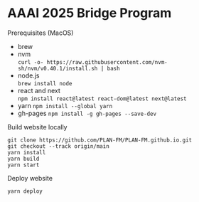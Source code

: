 # AAAI 2025 Bridge Program



Prerequisites (MacOS)

* brew
* nvm  
    `curl -o- https://raw.githubusercontent.com/nvm-sh/nvm/v0.40.1/install.sh | bash`
* node.js  
    `brew install node`
* react and next   
    `npm install react@latest react-dom@latest next@latest`
* yarn
    `npm install --global yarn`
* gh-pages 
    `npm install -g gh-pages --save-dev`


Build website locally

```
git clone https://github.com/PLAN-FM/PLAN-FM.github.io.git
git checkout --track origin/main
yarn install
yarn build
yarn start
```

Deploy website

```
yarn deploy
```